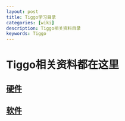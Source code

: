 ```yaml
---
layout: post
title: Tiggo学习目录
categories: [wiki]
description: Tiggo相关资料目录
keywords: Tiggo
---
```

# Tiggo相关资料都在这里
## [硬件]()
## [软件]()
